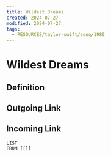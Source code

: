 ```yaml
---
title: Wildest Dreams
created: 2024-07-27
modified: 2024-07-27
tags:
  - RESOURCES/taylor-swift/song/1989
---
```

# Wildest Dreams
## Definition

## Outgoing Link

## Incoming Link
```dataview
LIST
FROM [[]]
```
